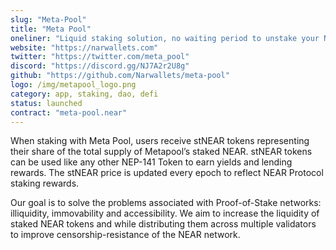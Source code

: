 ```yaml
---
slug: "Meta-Pool"
title: "Meta Pool"
oneliner: "Liquid staking solution, no waiting period to unstake your NEAR rewards"
website: "https://narwallets.com"
twitter: "https://twitter.com/meta_pool"
discord: "https://discord.gg/NJ7A2r2U8g"
github: "https://github.com/Narwallets/meta-pool"
logo: /img/metapool_logo.png
category: app, staking, dao, defi
status: launched
contract: "meta-pool.near"
---
```


When staking with Meta Pool, users receive stNEAR tokens representing their share of the total supply of Metapool’s staked NEAR. stNEAR tokens can be used like any other NEP-141 Token to earn yields and lending rewards. The stNEAR price is updated every epoch to reflect NEAR Protocol staking rewards.

Our goal is to solve the problems associated with Proof-of-Stake networks: illiquidity, immovability and accessibility. We aim to increase the liquidity of staked NEAR tokens and while distributing them  across multiple validators to improve censorship-resistance of the NEAR network.
